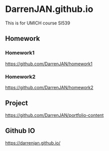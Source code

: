 # DarrenJAN.github.io
This is for UMICH course SI539
## Homework
### Homework1
https://github.com/DarrenJAN/homework1
### Homework2
https://github.com/DarrenJAN/homework2
## Project
https://github.com/DarrenJAN/portfolio-content

## Github IO
https://darrenjan.github.io/
